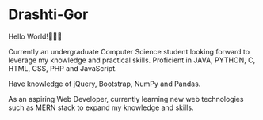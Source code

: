 # Drashti-Gor
Hello World!👩🏻‍💻

Currently an undergraduate Computer Science student looking forward to leverage my knowledge and practical skills. Proficient in JAVA, PYTHON, C, HTML, CSS, PHP and JavaScript.

Have knowledge of jQuery, Bootstrap, NumPy and Pandas.

As an aspiring Web Developer, currently learning new web technologies such as MERN stack to expand my knowledge and skills.
